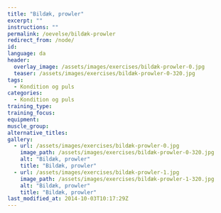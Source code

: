 ```yaml
---
title: "Bildæk, prowler"
excerpt: ""
instructions: ""
permalink: /oevelse/bildæk-prowler
redirect_from: /node/
id: 
language: da
header:
  overlay_image: /assets/images/exercises/bildæk-prowler-0.jpg
  teaser: /assets/images/exercises/bildæk-prowler-0-320.jpg
tags:
  - Kondition og puls
categories:
  - Kondition og puls
training_type: 
training_focus: 
equipment:
muscle_group:
alternative_titles:
gallery:
  - url: /assets/images/exercises/bildæk-prowler-0.jpg
    image_path: /assets/images/exercises/bildæk-prowler-0-320.jpg
    alt: "Bildæk, prowler"
    title: "Bildæk, prowler"
  - url: /assets/images/exercises/bildæk-prowler-1.jpg
    image_path: /assets/images/exercises/bildæk-prowler-1-320.jpg
    alt: "Bildæk, prowler"
    title: "Bildæk, prowler"
last_modified_at: 2014-10-03T10:17:29Z
---
```



